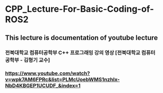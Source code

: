 # CPP_Lecture-For-Basic-Coding-of-ROS2

## This lecture is documentation of youtube lecture


### 전북대학교 컴퓨터공학부 C++ 프로그래밍 강의 영상 [전북대학교 컴퓨터공학부 - 김형기 교수]


### https://www.youtube.com/watch?v=wpk7AM6FPRc&list=PLMcUoebWMS1nzhlx-NbD4KBGEP1UCUDF_&index=1
